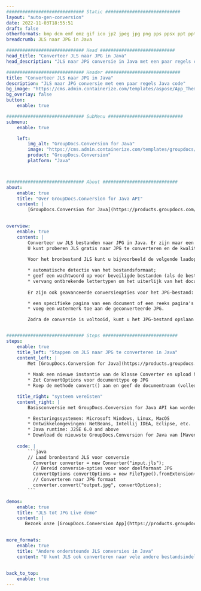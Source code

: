 ```yaml
---
############################# Static ############################
layout: "auto-gen-conversion"
date: 2022-11-03T18:55:51
draft: false
otherformats: bmp dcm emf emz gif ico jp2 jpeg jpg png pps ppsx ppt pptx psb psd svg svgz tga tif tiff webp wmf wmz
breadcrumb: JLS naar JPG in Java

############################# Head ############################
head_title: "Converteer JLS naar JPG in Java"
head_description: "JLS naar JPG conversie in Java met een paar regels code. Converteer meer dan 160 bestandsindelingen met de GroupDocs-documentconversie-API voor Java"

############################# Header ############################
title: "Converteer JLS naar JPG in Java"
description: "JLS naar JPG conversie met een paar regels Java code"
bg_image: "https://cms.admin.containerize.com/templates/aspose/App_Themes/V3/images/bg/header1.png"
bg_overlay: false
button:
    enable: true

############################# SubMenu ############################
submenu:
    enable: true

    left:
        img_alt: "GroupDocs.Conversion for Java"
        image: "https://cms.admin.containerize.com/templates/groupdocs/images/product-logos/90x90-noborder/groupdocs-conversion-java.png"
        product: "GroupDocs.Conversion"
        platform: "Java"



############################# About ############################
about:
    enable: true
    title: "Over GroupDocs.Conversion for Java API"
    content: |
        [GroupDocs.Conversion for Java](https://products.groupdocs.com/conversion/java/) is een geavanceerde conversie-API voor bestandsindelingen voor het converteren tussen populaire afbeeldings- en documentindelingen zoals Microsoft Office, OpenDocument, PDF, HTML, e-mail, CAD. en nog veel meer met slechts een paar regels code. De native API detecteert automatisch de formaten van de originele documenten en biedt veel opties voor het aanpassen van de geconverteerde documenten. Naast de functie om informatie uit een document te extraheren, ondersteunt het standaard ook het cachen van de conversieresultaten naar de lokale schijf. Elk type cacheopslag kan echter worden ondersteund door de juiste interfaces te implementeren - Amazon S3, Dropbox, Google Drive, Windows Azure, Reddis of andere.
    

overview:
    enable: true
    content: |
        Converteer uw JLS bestanden naar JPG in Java. Er zijn maar een paar regels Java code nodig op elk platform naar keuze, zoals Windows, Linux, macOS.
        U kunt proberen JLS gratis naar JPG te converteren en de kwaliteit van de conversieresultaten te evalueren. Naast eenvoudige scripts voor bestandsconversie, kunt u meer geavanceerde opties proberen voor het laden van het JLS-bronbestand en het opslaan van de JPG-uitvoer. 
        
        Voor het bronbestand JLS kunt u bijvoorbeeld de volgende laadopties gebruiken:

        * automatische detectie van het bestandsformaat;
        * geef een wachtwoord op voor beveiligde bestanden (als de bestandsindeling dit ondersteunt);
        * vervang ontbrekende lettertypen om het uiterlijk van het document te behouden.
        
        Er zijn ook geavanceerde conversieopties voor het JPG-bestand:

        * een specifieke pagina van een document of een reeks pagina's converteren;
        * voeg een watermerk toe aan de geconverteerde JPG.

        Zodra de conversie is voltooid, kunt u het JPG-bestand opslaan in uw lokale bestandspad of in opslag van derden, zoals FTP, Amazon S3, Google Drive, Dropbox enz. Let op - om JLS te converteren tot JPG, hoeft u geen extra software te installeren, zoals MS Office, Open Office, Adobe Acrobat Reader etc.


############################# Steps ############################
steps:
    enable: true
    title_left: "Stappen om JLS naar JPG te converteren in Java"
    content_left: |
        Met [GroupDocs.Conversion for Java](https://products.groupdocs.com/conversion/java/) kunnen ontwikkelaars het JLS-bestand eenvoudig converteren naar JPG met een paar regels code.
        
        * Maak een nieuwe instantie van de klasse Converter en upload het bestand JLS met het volledige pad
        * Zet ConvertOptions voor documenttype op JPG
        * Roep de methode convert() aan en geef de documentnaam (volledig pad) en formaat (JPG) door als parameter

    title_right: "systeem vereisten"
    content_right: |
        Basisconversie met GroupDocs.Conversion for Java API kan worden gedaan met slechts een paar regels code. Onze API's worden ondersteund op alle belangrijke platforms en besturingssystemen. Voordat u de onderstaande code uitvoert, moet u ervoor zorgen dat de volgende vereisten op uw systeem zijn geïnstalleerd.

        * Besturingssystemen: Microsoft Windows, Linux, MacOS
        * Ontwikkelomgevingen: NetBeans, Intellij IDEA, Eclipse, etc.
        * Java runtime: J2SE 6.0 and above
        * Download de nieuwste GroupDocs.Conversion for Java van [Maven](https://repository.groupdocs.com/webapp/#/artifacts/browse/tree/General/repo/com/groupdocs/groupdocs-conversion)
         
    code: |
        ```java    
        // Laad bronbestand JLS voor conversie
          Converter converter = new Converter("input.jls");
          // Bereid conversie-opties voor voor doelformaat JPG
          ConvertOptions convertOptions = new FileType().fromExtension("jpg").getConvertOptions();
          // Converteren naar JPG formaat
          converter.convert("output.jpg", convertOptions);
        ```

demos:
    enable: true
    title: "JLS tot JPG Live demo"
    content: |
       Bezoek onze [GroupDocs.Conversion App](https://products.groupdocs.app/conversion/family) website en probeer JLS naar JPG conversie nu. De gratis demo heeft de volgende voordelen:
          

more_formats:
    enable: true
    title: "Andere ondersteunde JLS conversies in Java"
    content: "U kunt JLS ook converteren naar vele andere bestandsindelingen. Zie de lijst hieronder."
       
       
back_to_top:
    enable: true
---
```

